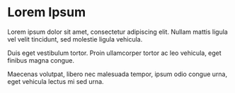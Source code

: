 # Lorem Ipsum

Lorem ipsum dolor sit amet, consectetur adipiscing elit. Nullam mattis ligula vel velit tincidunt, sed molestie ligula vehicula.

Duis eget vestibulum tortor. Proin ullamcorper tortor ac leo vehicula, eget finibus magna congue.

Maecenas volutpat, libero nec malesuada tempor, ipsum odio congue urna, eget vehicula lectus mi sed urna.
